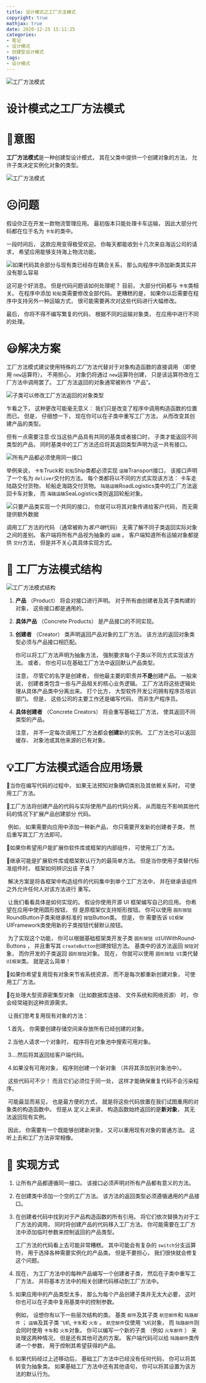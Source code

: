 ```yaml
---
title: 设计模式之工厂方法模式
copyright: true
mathjax: true
date: 2020-12-25 15:11:25
categories:
- 笔记
- 设计模式
- 创建型设计模式
tags:
- 设计模式
---
```




![工厂方法模式](https://gitee.com/junpzx/blog-img/raw/master//img/20201225151240.png)

<!-- less -->

# 设计模式之工厂方法模式

# 💬意图

**工厂方法模式**是一种创建型设计模式， 其在父类中提供一个创建对象的方法， 允许子类决定实例化对象的类型。

![工厂方法模式](https://gitee.com/junpzx/blog-img/raw/master//img/20201225151240.png)





# ☹️问题

假设你正在开发一款物流管理应用。 最初版本只能处理卡车运输， 因此大部分代码都在位于名为 `卡车`的类中。

一段时间后， 这款应用变得极受欢迎。 你每天都能收到十几次来自海运公司的请求， 希望应用能够支持海上物流功能。

![如果代码其余部分与现有类已经存在耦合关系， 那么向程序中添加新类其实并没有那么容易](https://gitee.com/junpzx/blog-img/raw/master//img/20201225152431.png)

这可是个好消息。 但是代码问题该如何处理呢？ 目前， 大部分代码都与 `卡车`类相关。 在程序中添加 `轮船`类需要修改全部代码。 更糟糕的是， 如果你以后需要在程序中支持另外一种运输方式， 很可能需要再次对这些代码进行大幅修改。

最后， 你将不得不编写繁复的代码， 根据不同的运输对象类， 在应用中进行不同的处理。



# 😃解决方案

工厂方法模式建议使用特殊的*工厂*方法代替对于对象构造函数的直接调用 （即使用 `new`运算符）。 不用担心， 对象仍将通过 `new`运算符创建， 只是该运算符改在工厂方法中调用罢了。 工厂方法返回的对象通常被称作 “产品”。

![子类可以修改工厂方法返回的对象类型](https://gitee.com/junpzx/blog-img/raw/master//img/20201225152710.png)



乍看之下， 这种更改可能毫无意义： 我们只是改变了程序中调用构造函数的位置而已。 但是， 仔细想一下， 现在你可以在子类中重写工厂方法， 从而改变其创建产品的类型。

但有一点需要注意:仅当这些产品具有共同的基类或者接口时， 子类才能返回不同类型的产品， 同时基类中的工厂方法还应将其返回类型声明为这一共有接口。

![所有产品都必须使用同一接口](https://gitee.com/junpzx/blog-img/raw/master//img/20201225152825.png)

举例来说，  `卡车`Truck和 `轮船`Ship类都必须实现 `运输`Transport接口， 该接口声明了一个名为 `deliver`交付的方法。 每个类都将以不同的方式实现该方法： 卡车走陆路交付货物， 轮船走海路交付货物。  `陆路运输`Road­Logistics类中的工厂方法返回卡车对象， 而 `海路运输`Sea­Logistics类则返回轮船对象。

![只要产品类实现一个共同的接口， 你就可以将其对象传递给客户代码， 而无需提供额外数据](E:%5CDesktop%5Csolution3-zh.png)

调用工厂方法的代码 （通常被称为*客户端*代码） 无需了解不同子类返回实际对象之间的差别。 客户端将所有产品视为抽象的 `运输` 。 客户端知道所有运输对象都提供 `交付`方法， 但是并不关心其具体实现方式。



# 🤔 工厂方法模式结构

![工厂方法模式结构](https://gitee.com/junpzx/blog-img/raw/master//img/20201225152939.png)



1. **产品** （Product） 将会对接口进行声明。 对于所有由创建者及其子类构建的对象， 这些接口都是通用的。

2. **具体产品** （Concrete Products） 是产品接口的不同实现。

3. **创建者** （Creator） 类声明返回产品对象的工厂方法。 该方法的返回对象类型必须与产品接口相匹配。

    你可以将工厂方法声明为抽象方法， 强制要求每个子类以不同方式实现该方法。 或者， 你也可以在基础工厂方法中返回默认产品类型。

    注意， 尽管它的名字是创建者， 但他最主要的职责并**不是**创建产品。 一般来说， 创建者类包含一些与产品相关的核心业务逻辑。 工厂方法将这些逻辑处理从具体产品类中分离出来。 打个比方， 大型软件开发公司拥有程序员培训部门。 但是， 这些公司的主要工作还是编写代码， 而非生产程序员。

4. **具体创建者** （Concrete Creators） 将会重写基础工厂方法， 使其返回不同类型的产品。

    注意， 并不一定每次调用工厂方法都会**创建**新的实例。 工厂方法也可以返回缓存、 对象池或其他来源的已有对象。



# 💡工厂方法模式适合应用场景

🧨当你在编写代码的过程中， 如果无法预知对象确切类别及其依赖关系时， 可使用工厂方法。

🏮工厂方法将创建产品的代码与实际使用产品的代码分离， 从而能在不影响其他代码的情况下扩展产品创建部分  	 代码。

​	 例如， 如果需要向应用中添加一种新产品， 你只需要开发新的创建者子类， 然后重写其工厂方法即可。

🧨如果你希望用户能扩展你软件库或框架的内部组件， 可使用工厂方法。

🏮继承可能是扩展软件库或框架默认行为的最简单方法。 但是当你使用子类替代标准组件时， 框架如何辨识出该	 子类？

​	 解决方案是将各框架中构造组件的代码集中到单个工厂方法中， 并在继承该组件之外允许任何人对该方法进行	 重写。

​	 让我们看看具体是如何实现的。 假设你使用开源 UI 框架编写自己的应用。 你希望在应用中使用圆形按钮， 但	 是原框架仅支持矩形按钮。 你可以使用 `圆形按钮`Round­Button子类来继承标准的 `按钮`Button类。 但是， 你	 需要告诉 `UI框架`UIFramework类使用新的子类按钮代替默认按钮。

​	 为了实现这个功能， 你可以根据基础框架类开发子类 `圆形按钮 UI`UIWith­Round­Buttons ， 并且重写其 	 	  	 `create­Button`创建按钮方法。 基类中的该方法返回 `按钮`对象， 而你开发的子类返回 `圆形按钮`对象。 现在， 	 你就可以使用 `圆形按钮 UI`类代替 `UI框架`类。 就是这么简单！

🧨如果你希望复用现有对象来节省系统资源， 而不是每次都重新创建对象， 可使用工厂方法。

🏮在处理大型资源密集型对象 （比如数据库连接、 文件系统和网络资源） 时， 你会经常碰到这种资源需求。

​	 让我们思考复用现有对象的方法：

​		1.首先， 你需要创建存储空间来存放所有已经创建的对象。

​		2.当他人请求一个对象时， 程序将在对象池中搜索可用对象。

​		3.…然后将其返回给客户端代码。

​		4.如果没有可用对象， 程序则创建一个新对象 （并将其添加到对象池中）。

​	 这些代码可不少！ 而且它们必须位于同一处， 这样才能确保重复代码不会污染程序。

​	 可能最显而易见， 也是最方便的方式， 就是将这些代码放置在我们试图重用的对象类的构造函数中。 但是从	 定义上来讲， 构造函数始终返回的是**新对象**， 其无法返回现有实例。

​	 因此， 你需要有一个既能够创建新对象， 又可以重用现有对象的普通方法。 这听上去和工厂方法非常相像。



# 📔  实现方式

1. 让所有产品都遵循同一接口。 该接口必须声明对所有产品都有意义的方法。

2. 在创建类中添加一个空的工厂方法。 该方法的返回类型必须遵循通用的产品接口。

3. 在创建者代码中找到对于产品构造函数的所有引用。 将它们依次替换为对于工厂方法的调用， 同时将创建产品的代码移入工厂方法。 你可能需要在工厂方法中添加临时参数来控制返回的产品类型。

    工厂方法的代码看上去可能非常糟糕。 其中可能会有复杂的 `switch`分支运算符， 用于选择各种需要实例化的产品类。 但是不要担心， 我们很快就会修复这个问题。

4. 现在， 为工厂方法中的每种产品编写一个创建者子类， 然后在子类中重写工厂方法， 并将基本方法中的相关创建代码移动到工厂方法中。

5. 如果应用中的产品类型太多， 那么为每个产品创建子类并无太大必要， 这时你也可以在子类中复用基类中的控制参数。

    例如， 设想你有以下一些层次结构的类。 基类 `邮件`及其子类 `航空邮件`和 `陆路邮件` ；  `运输`及其子类 `飞机`, `卡车`和 `火车` 。  `航空邮件`仅使用 `飞机`对象， 而 `陆路邮件`则会同时使用 `卡车`和 `火车`对象。 你可以编写一个新的子类 （例如 `火车邮件` ） 来处理这两种情况， 但是还有其他可选的方案。 客户端代码可以给 `陆路邮件`类传递一个参数， 用于控制其希望获得的产品。

6. 如果代码经过上述移动后， 基础工厂方法中已经没有任何代码， 你可以将其转变为抽象类。 如果基础工厂方法中还有其他语句， 你可以将其设置为该方法的默认行为。